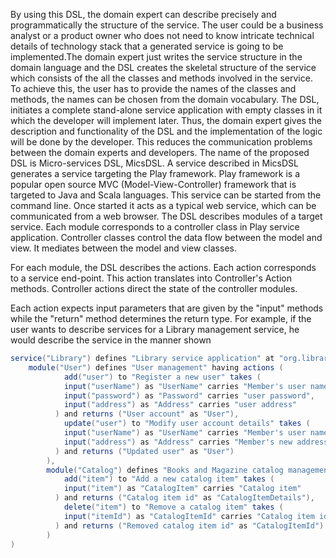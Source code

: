 By using this DSL, the domain expert can describe precisely and programmatically the structure of the service. The user could be a
business analyst or a product owner who does not need to know intricate technical details of technology stack that a generated service
is going to be implemented.The domain expert just writes the service structure in the domain language and the DSL creates the skeletal structure of the service which
consists of the all the classes and methods involved in the service. To achieve this, the user has to provide the names of the classes
and methods, the names can be chosen from the domain vocabulary. The DSL, initiates a complete stand-alone service application with
empty classes in it which the developer will implement later. Thus, the domain expert gives the description and functionality of the DSL and the implementation of the logic will be done by the developer. This reduces the communication problems between the domain experts and developers. The name of the proposed DSL is Micro-services DSL, MicsDSL. A service described in MicsDSL generates a service targeting the Play framework. Play framework is a popular open source MVC (Model-View-Controller) framework that is targeted to Java and Scala languages. This service can be started from the command line. Once started it acts as a typical web service, which can be communicated from a web browser. The DSL describes modules of a target service. Each module corresponds to a controller class in Play service application. Controller classes control the data flow between the model and view. It mediates between the model and view classes.                                                                                                                                                                                                                                                                          

For each module, the DSL describes the actions. Each action corresponds to a service end-point. This action translates into Controller's Action methods. Controller actions direct the state of the controller modules.                                                                                                                                                                                                                            

Each action expects input parameters that are given by the "input" methods while the "return" method determines the return type.
For example, if the user wants to describe services for a Library management service, he would describe the service in the manner shown 

```Scala
service("Library") defines "Library service application" at "org.library.dsl" having modules (
  	module("User") defines "User management" having actions (
        	add("user") to "Register a new user" takes (
            input("userName") as "UserName" carries "Member's user name",
            input("password") as "Password" carries "user password",
            input("address") as "Address" carries "user address"
          ) and returns ("User account" as "User"),
        	update("user") to "Modify user account details" takes (
            input("userName") as "UserName" carries "Member's user name",
            input("address") as "Address" carries "Member's new address"
          ) and returns ("Updated user" as "User")
      	),
    	module("Catalog") defines "Books and Magazine catalog management" having 	actions (
        	add("item") to "Add a new catalog item" takes (
            input("item") as "CatalogItem" carries "Catalog item"
          ) and returns ("Catalog item id" as "CatalogItemDetails"),
        	delete("item") to "Remove a catalog item" takes (
            input("itemId") as "CatalogItemId" carries "Catalog item id"
          ) and returns ("Removed catalog item id" as "CatalogItemId")
      	)
)
```

